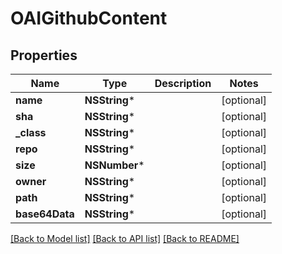 # OAIGithubContent

## Properties
Name | Type | Description | Notes
------------ | ------------- | ------------- | -------------
**name** | **NSString*** |  | [optional] 
**sha** | **NSString*** |  | [optional] 
**_class** | **NSString*** |  | [optional] 
**repo** | **NSString*** |  | [optional] 
**size** | **NSNumber*** |  | [optional] 
**owner** | **NSString*** |  | [optional] 
**path** | **NSString*** |  | [optional] 
**base64Data** | **NSString*** |  | [optional] 

[[Back to Model list]](../README.md#documentation-for-models) [[Back to API list]](../README.md#documentation-for-api-endpoints) [[Back to README]](../README.md)


